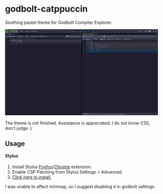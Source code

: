 # godbolt-catppuccin
Soothing pastel theme for Godbolt Compiler Explorer.

<p align="center">
	<img src="assets/mocha.png"/>
</p>

The theme is not finished. Assistance is appreciated.
I do not know CSS, don't judge :)

## Usage

#### Stylus
1. Install Stylus [Firefox](https://addons.mozilla.org/en-GB/firefox/addon/styl-us/)/[Chrome](https://chrome.google.com/webstore/detail/stylus/clngdbkpkpeebahjckkjfobafhncgmne) extension.
2. Enable CSP Patching from Stylus Settings > Advanced.
3. [Click here to install.](https://github.com/Dooez/godbolt-catppuccin/raw/main/catppuccin.user.css)

I was unable to affect minimap, so I suggest disabling it in godbolt settings.
